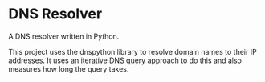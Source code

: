 # DNS Resolver
A DNS resolver written in Python.

This project uses the dnspython library to resolve domain names to their IP addresses. It uses an iterative DNS query approach to do this and also measures how long the query takes.